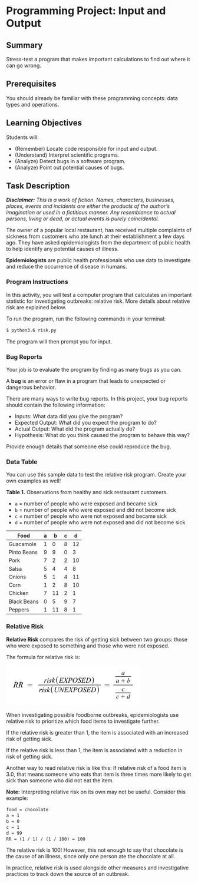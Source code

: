 # Programming Project: Input and Output

## Summary

Stress-test a program that makes important calculations to find out where it can go wrong.

## Prerequisites

You should already be familiar with these programming concepts: data types and operations.

## Learning Objectives

Students will:

- (Remember) Locate code responsible for input and output.
- (Understand) Interpret scientific programs.
- (Analyze) Detect bugs in a software program.
- (Analyze) Point out potential causes of bugs.

## Task Description

_**Disclaimer:** This is a work of fiction. Names, characters, businesses, places, events and incidents are either the products of the author’s imagination or used in a fictitious manner. Any resemblance to actual persons, living or dead, or actual events is purely coincidental._

The owner of a popular local restaurant, has received multiple complaints of sickness from customers who ate lunch at their establishment a few days ago. They have asked epidemiologists from the department of public health to help identify any potential causes of illness.

**Epidemiologists** are public health professionals who use data to investigate and reduce the occurrence of disease in humans.

### Program Instructions

In this activity, you will test a computer program that calculates an important statistic for investigating outbreaks: relative risk. More details about relative risk are explained below.

To run the program, run the following commands in your terminal:

```bash
$ python3.6 risk.py
```

The program will then prompt you for input.

### Bug Reports

Your job is to evaluate the program by finding as many bugs as you can.

A **bug** is an error or flaw in a program that leads to unexpected or dangerous behavior. 

There are many ways to write bug reports. In this project, your bug reports should contain the following information:

- Inputs: What data did you give the program?
- Expected Output: What did you expect the program to do?
- Actual Output: What did the program actually do?
- Hypothesis: What do you think caused the program to behave this way?

Provide enough details that someone else could reproduce the bug.

### Data Table

You can use this sample data to test the relative risk program. Create your own examples as well!

**Table 1.** Observations from healthy and sick restaurant customers.

- `a` = number of people who were exposed and became sick
- `b` = number of people who were exposed and did not become sick
- `c` = number of people who were not exposed and became sick
- `d` = number of people who were not exposed and did not become sick

Food | a | b | c | d
---|---|---|---|---
Guacamole | 1 | 0 | 8 | 12
Pinto Beans | 9 | 9 | 0 | 3
Pork | 7 | 2 | 2 | 10
Salsa | 5 | 4 | 4 | 8
Onions | 5 | 1 | 4 | 11
Corn | 1 | 2 | 8 | 10
Chicken | 7 | 11 | 2 | 1
Black Beans | 0 | 5 | 9 | 7
Peppers | 1 | 11 | 8 | 1

### Relative Risk

**Relative Risk** compares the risk of getting sick between two groups: those who were exposed to something and those who were not exposed.

The formula for relative risk is:

![Relative Risk Formula](rr.png)

When investigating possible foodborne outbreaks, epidemiologists use relative risk to prioritize which food items to investigate further.

If the relative risk is greater than 1, the item is associated with an increased risk of getting sick.

If the relative risk is less than 1, the item is associated with a reduction in risk of getting sick.

Another way to read relative risk is like this: If relative risk of a food item is 3.0, that means someone who eats that item is three times more likely to get sick than someone who did not eat the item.

**Note:** Interpreting relative risk on its own may not be useful. Consider this example:

```
food = chocolate
a = 1
b = 0
c = 1
d = 99
RR = (1 / 1) / (1 / 100) = 100
```

The relative risk is 100! However, this not enough to say that chocolate is the cause of an illness, since only one person ate the chocolate at all.

In practice, relative risk is used alongside other measures and investigative practices to track down the source of an outbreak.